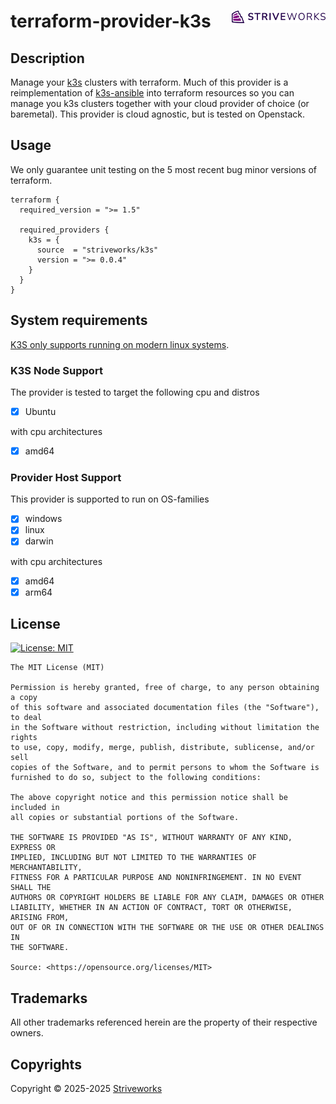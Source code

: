 <!-- markdownlint-disable -->

# terraform-provider-k3s <picture><source media="(prefers-color-scheme: dark)" srcset="./docs/assets/logo-white.svg" ><img align="right" src="./docs/assets/logo.svg" width="150" /></a></picture>

<!-- markdownlint-restore -->

## Description

Manage your [k3s](https://k3s.io) clusters with terraform. Much of this provider is a reimplementation of [k3s-ansible](https://github.com/k3s-io/k3s-ansible) into terraform
resources so you can manage you k3s clusters together with your cloud provider of choice (or baremetal). This provider is cloud agnostic, but is tested on Openstack.

## Usage

We only guarantee unit testing on the 5 most recent bug minor versions of terraform.

```hcl
terraform {
  required_version = ">= 1.5"

  required_providers {
    k3s = {
      source  = "striveworks/k3s"
      version = ">= 0.0.4"
    }
  }
}
```

## System requirements

[K3S only supports running on modern linux systems](https://docs.k3s.io/installation/requirements#operating-systems).

### K3S Node Support

The provider is tested to target the following cpu and distros

- [x] Ubuntu

with cpu architectures

- [x] amd64

### Provider Host Support

This provider is supported to run on OS-families

- [x] windows
- [x] linux
- [x] darwin

with cpu architectures

- [x] amd64
- [x] arm64

## License

<a href="https://opensource.org/licenses/MIT"><img src="https://img.shields.io/badge/License-MIT-yellow.svg?style=for-the-badge" alt="License: MIT"></a>

```text
The MIT License (MIT)

Permission is hereby granted, free of charge, to any person obtaining a copy
of this software and associated documentation files (the "Software"), to deal
in the Software without restriction, including without limitation the rights
to use, copy, modify, merge, publish, distribute, sublicense, and/or sell
copies of the Software, and to permit persons to whom the Software is
furnished to do so, subject to the following conditions:

The above copyright notice and this permission notice shall be included in
all copies or substantial portions of the Software.

THE SOFTWARE IS PROVIDED "AS IS", WITHOUT WARRANTY OF ANY KIND, EXPRESS OR
IMPLIED, INCLUDING BUT NOT LIMITED TO THE WARRANTIES OF MERCHANTABILITY,
FITNESS FOR A PARTICULAR PURPOSE AND NONINFRINGEMENT. IN NO EVENT SHALL THE
AUTHORS OR COPYRIGHT HOLDERS BE LIABLE FOR ANY CLAIM, DAMAGES OR OTHER
LIABILITY, WHETHER IN AN ACTION OF CONTRACT, TORT OR OTHERWISE, ARISING FROM,
OUT OF OR IN CONNECTION WITH THE SOFTWARE OR THE USE OR OTHER DEALINGS IN
THE SOFTWARE.

Source: <https://opensource.org/licenses/MIT>
```

## Trademarks

All other trademarks referenced herein are the property of their respective owners.

## Copyrights

Copyright © 2025-2025 [Striveworks](https://www.striveworks.com/)
